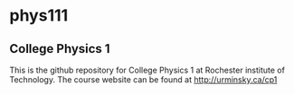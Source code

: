 # phys111

## College Physics 1

This is the github repository for College Physics 1 at Rochester institute of Technology. The course website can be found at http://urminsky.ca/cp1  


